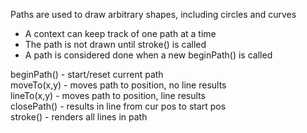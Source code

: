 Paths are used to draw arbitrary shapes, including circles and curves  
- A context can keep track of one path at a time  
- The path is not drawn until stroke() is called  
- A path is considered done when a new beginPath() is called 

beginPath() - start/reset current path  
moveTo(x,y) - moves path to position, no line results    
lineTo(x,y) - moves path to position, line results  
closePath() - results in line from cur pos to start pos  
stroke() - renders all lines in path
